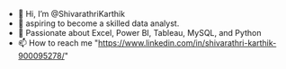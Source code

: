 - 👋 Hi, I’m @ShivarathriKarthik
- 👀 aspiring to become a skilled data analyst.
- 🌱 Passionate about Excel, Power BI, Tableau, MySQL, and Python
- 📫 How to reach me "https://www.linkedin.com/in/shivarathri-karthik-900095278/"

<!---
ShivarathriKarthik/ShivarathriKarthik is a ✨ special ✨ repository because its `README.md` (this file) appears on your GitHub profile.
You can click the Preview link to take a look at your changes.
--->
